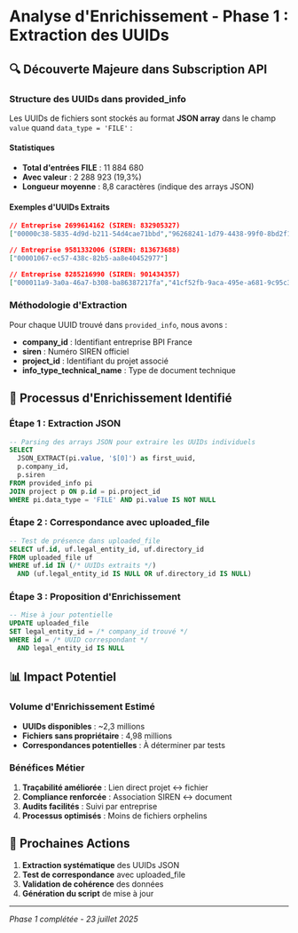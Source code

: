 # Analyse d'Enrichissement - Phase 1 : Extraction des UUIDs

## 🔍 Découverte Majeure dans Subscription API

### Structure des UUIDs dans provided_info

Les UUIDs de fichiers sont stockés au format **JSON array** dans le champ `value` quand `data_type = 'FILE'` :

#### Statistiques
- **Total d'entrées FILE** : 11 884 680
- **Avec valeur** : 2 288 923 (19,3%)
- **Longueur moyenne** : 8,8 caractères (indique des arrays JSON)

#### Exemples d'UUIDs Extraits

```json
// Entreprise 2699614162 (SIREN: 832905327)
["00000c38-5835-4d9d-b211-54d4cae71bbd","96268241-1d79-4438-99f0-8bd2f1880548"]

// Entreprise 9581332006 (SIREN: 813673688)  
["00001067-ec57-438c-82b5-aa8e40452977"]

// Entreprise 8285216990 (SIREN: 901434357)
["000011a9-3a0a-46a7-b308-ba86387217fa","41cf52fb-9aca-495e-a681-9c95c315ee55"]
```

### Méthodologie d'Extraction

Pour chaque UUID trouvé dans `provided_info`, nous avons :
- **company_id** : Identifiant entreprise BPI France
- **siren** : Numéro SIREN officiel
- **project_id** : Identifiant du projet associé
- **info_type_technical_name** : Type de document technique

## 🎯 Processus d'Enrichissement Identifié

### Étape 1 : Extraction JSON
```sql
-- Parsing des arrays JSON pour extraire les UUIDs individuels
SELECT 
  JSON_EXTRACT(pi.value, '$[0]') as first_uuid,
  p.company_id,
  p.siren
FROM provided_info pi
JOIN project p ON p.id = pi.project_id
WHERE pi.data_type = 'FILE' AND pi.value IS NOT NULL
```

### Étape 2 : Correspondance avec uploaded_file
```sql
-- Test de présence dans uploaded_file
SELECT uf.id, uf.legal_entity_id, uf.directory_id
FROM uploaded_file uf
WHERE uf.id IN (/* UUIDs extraits */)
  AND (uf.legal_entity_id IS NULL OR uf.directory_id IS NULL)
```

### Étape 3 : Proposition d'Enrichissement
```sql
-- Mise à jour potentielle
UPDATE uploaded_file 
SET legal_entity_id = /* company_id trouvé */
WHERE id = /* UUID correspondant */
  AND legal_entity_id IS NULL
```

## 📊 Impact Potentiel

### Volume d'Enrichissement Estimé
- **UUIDs disponibles** : ~2,3 millions  
- **Fichiers sans propriétaire** : 4,98 millions
- **Correspondances potentielles** : À déterminer par tests

### Bénéfices Métier
1. **Traçabilité améliorée** : Lien direct projet ↔ fichier
2. **Compliance renforcée** : Association SIREN ↔ document
3. **Audits facilités** : Suivi par entreprise
4. **Processus optimisés** : Moins de fichiers orphelins

## 🚀 Prochaines Actions

1. **Extraction systématique** des UUIDs JSON
2. **Test de correspondance** avec uploaded_file  
3. **Validation de cohérence** des données
4. **Génération du script** de mise à jour

---
*Phase 1 complétée - 23 juillet 2025*

